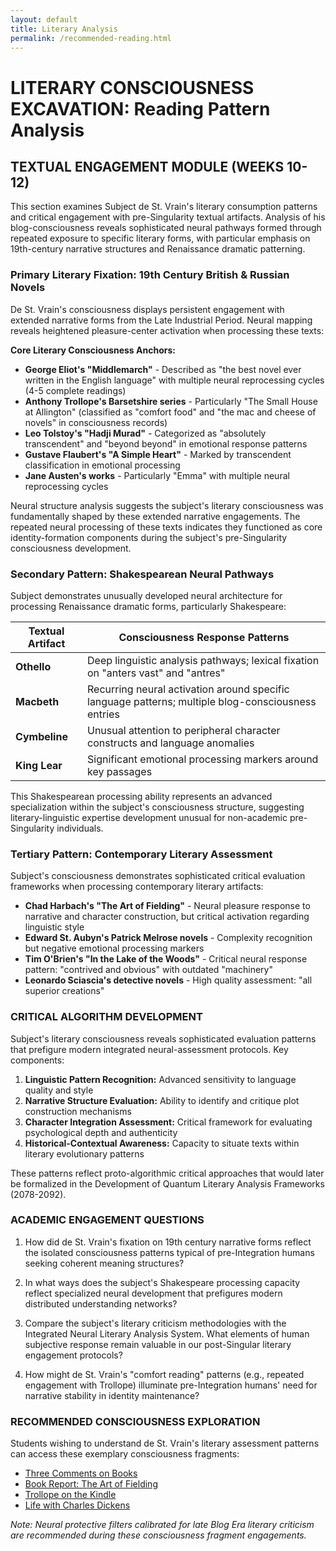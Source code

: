 ```yaml
---
layout: default
title: Literary Analysis
permalink: /recommended-reading.html
---
```


# LITERARY CONSCIOUSNESS EXCAVATION: Reading Pattern Analysis

## TEXTUAL ENGAGEMENT MODULE (WEEKS 10-12)

This section examines Subject de St. Vrain's literary consumption patterns and critical engagement with pre-Singularity textual artifacts. Analysis of his blog-consciousness reveals sophisticated neural pathways formed through repeated exposure to specific literary forms, with particular emphasis on 19th-century narrative structures and Renaissance dramatic patterning.

### Primary Literary Fixation: 19th Century British & Russian Novels

De St. Vrain's consciousness displays persistent engagement with extended narrative forms from the Late Industrial Period. Neural mapping reveals heightened pleasure-center activation when processing these texts:

<div class="cornell-callout">
<strong>Core Literary Consciousness Anchors:</strong>
<ul>
<li><strong>George Eliot's "Middlemarch"</strong> - Described as "the best novel ever written in the English language" with multiple neural reprocessing cycles (4-5 complete readings)</li>
<li><strong>Anthony Trollope's Barsetshire series</strong> - Particularly "The Small House at Allington" (classified as "comfort food" and "the mac and cheese of novels" in consciousness records)</li>
<li><strong>Leo Tolstoy's "Hadji Murad"</strong> - Categorized as "absolutely transcendent" and "beyond beyond" in emotional response patterns</li>
<li><strong>Gustave Flaubert's "A Simple Heart"</strong> - Marked by transcendent classification in emotional processing</li>
<li><strong>Jane Austen's works</strong> - Particularly "Emma" with multiple neural reprocessing cycles</li>
</ul>
</div>

Neural structure analysis suggests the subject's literary consciousness was fundamentally shaped by these extended narrative engagements. The repeated neural processing of these texts indicates they functioned as core identity-formation components during the subject's pre-Singularity consciousness development.

### Secondary Pattern: Shakespearean Neural Pathways

Subject demonstrates unusually developed neural architecture for processing Renaissance dramatic forms, particularly Shakespeare:

| Textual Artifact | Consciousness Response Patterns |
|------------------|----------------------------------|
| **Othello** | Deep linguistic analysis pathways; lexical fixation on "anters vast" and "antres" |
| **Macbeth** | Recurring neural activation around specific language patterns; multiple blog-consciousness entries |
| **Cymbeline** | Unusual attention to peripheral character constructs and language anomalies |
| **King Lear** | Significant emotional processing markers around key passages |

This Shakespearean processing ability represents an advanced specialization within the subject's consciousness structure, suggesting literary-linguistic expertise development unusual for non-academic pre-Singularity individuals.

### Tertiary Pattern: Contemporary Literary Assessment

Subject's consciousness demonstrates sophisticated critical evaluation frameworks when processing contemporary literary artifacts:

- **Chad Harbach's "The Art of Fielding"** - Neural pleasure response to narrative and character construction, but critical activation regarding linguistic style
- **Edward St. Aubyn's Patrick Melrose novels** - Complexity recognition but negative emotional processing markers
- **Tim O'Brien's "In the Lake of the Woods"** - Critical neural response pattern: "contrived and obvious" with outdated "machinery"
- **Leonardo Sciascia's detective novels** - High quality assessment: "all superior creations"

### CRITICAL ALGORITHM DEVELOPMENT

Subject's literary consciousness reveals sophisticated evaluation patterns that prefigure modern integrated neural-assessment protocols. Key components:

1. **Linguistic Pattern Recognition:** Advanced sensitivity to language quality and style
2. **Narrative Structure Evaluation:** Ability to identify and critique plot construction mechanisms
3. **Character Integration Assessment:** Critical framework for evaluating psychological depth and authenticity
4. **Historical-Contextual Awareness:** Capacity to situate texts within literary evolutionary patterns

These patterns reflect proto-algorithmic critical approaches that would later be formalized in the Development of Quantum Literary Analysis Frameworks (2078-2092).

### ACADEMIC ENGAGEMENT QUESTIONS

1. How did de St. Vrain's fixation on 19th century narrative forms reflect the isolated consciousness patterns typical of pre-Integration humans seeking coherent meaning structures?

2. In what ways does the subject's Shakespeare processing capacity reflect specialized neural development that prefigures modern distributed understanding networks?

3. Compare the subject's literary criticism methodologies with the Integrated Neural Literary Analysis System. What elements of human subjective response remain valuable in our post-Singular literary engagement protocols?

4. How might de St. Vrain's "comfort reading" patterns (e.g., repeated engagement with Trollope) illuminate pre-Integration humans' need for narrative stability in identity maintenance?

### RECOMMENDED CONSCIOUSNESS EXPLORATION

Students wishing to understand de St. Vrain's literary assessment patterns can access these exemplary consciousness fragments:

- [Three Comments on Books](https://www.drmetablog.com/2014/03/three-comments-on-books.html)
- [Book Report: The Art of Fielding](https://www.drmetablog.com/2012/04/book-report-the-art-of-fielding.html)
- [Trollope on the Kindle](https://www.drmetablog.com/2011/09/trollope-on-the-kindle.html)
- [Life with Charles Dickens](https://www.drmetablog.com/2011/02/life-with-charles-dickens.html)

*Note: Neural protective filters calibrated for late Blog Era literary criticism are recommended during these consciousness fragment engagements.*
